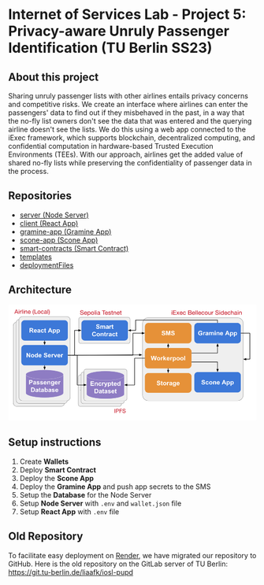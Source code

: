 # Internet of Services Lab - Project 5: Privacy-aware Unruly Passenger Identification (TU Berlin SS23)

## About this project

Sharing unruly passenger lists with other airlines entails privacy concerns and competitive risks. We create an interface where airlines can enter the passengers' data to find out if they misbehaved in the past, in a way that the no-fly list owners don't see the data that was entered and the querying airline doesn't see the lists. We do this using a web app connected to the iExec framework, which supports blockchain, decentralized computing, and confidential computation in hardware-based Trusted Execution Environments (TEEs). With our approach, airlines get the added value of shared no-fly lists while preserving the confidentiality of passenger data in the process.

## Repositories
- [server (Node Server)](https://github.com/Internet-of-Services-Lab-Project-5/server "server")
- [client (React App)](https://github.com/Internet-of-Services-Lab-Project-5/client "client")
- [gramine-app (Gramine App)](https://github.com/Internet-of-Services-Lab-Project-5/gramine-app "gramine-app")
- [scone-app (Scone App)](https://github.com/Internet-of-Services-Lab-Project-5/scone-app "scone-app")
- [smart-contracts (Smart Contract)](https://github.com/Internet-of-Services-Lab-Project-5/smart-contracts "smart-contracts")
- [templates](https://github.com/Internet-of-Services-Lab-Project-5/templates "templates")
- [deploymentFiles](https://github.com/Internet-of-Services-Lab-Project-5/deploymentFiles "deploymentFiles")

## Architecture
![architecture graph](./profile/iosl_pupd_architecture.png)

## Setup instructions
1. Create **Wallets**
2. Deploy **Smart Contract**
3. Deploy the **Scone App**
4. Deploy the **Gramine App** and push app secrets to the SMS
5. Setup the **Database** for the Node Server
6. Setup **Node Server** with `.env` and `wallet.json` file
9. Setup **React App** with `.env` file


## Old Repository
To facilitate easy deployment on [Render](https://render.com/), we have migrated our repository to GitHub. Here is the old repository on the GitLab server of TU Berlin:
https://git.tu-berlin.de/liaafk/iosl-pupd

